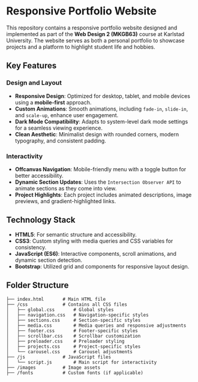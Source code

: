 # Responsive Portfolio Website

This repository contains a responsive portfolio website designed and implemented as part of the **Web Design 2 (MKGB63)** course at Karlstad University. The website serves as both a personal portfolio to showcase projects and a platform to highlight student life and hobbies.

## Key Features

### Design and Layout
- **Responsive Design**: Optimized for desktop, tablet, and mobile devices using a **mobile-first** approach.
- **Custom Animations**: Smooth animations, including `fade-in`, `slide-in`, and `scale-up`, enhance user engagement.
- **Dark Mode Compatibility**: Adapts to system-level dark mode settings for a seamless viewing experience.
- **Clean Aesthetic**: Minimalist design with rounded corners, modern typography, and consistent padding.

### Interactivity
- **Offcanvas Navigation**: Mobile-friendly menu with a toggle button for better accessibility.
- **Dynamic Section Updates**: Uses the `Intersection Observer API` to animate sections as they come into view.
- **Project Highlights**: Each project includes animated descriptions, image previews, and gradient-highlighted links.

## Technology Stack
- **HTML5**: For semantic structure and accessibility.
- **CSS3**: Custom styling with media queries and CSS variables for consistency.
- **JavaScript (ES6)**: Interactive components, scroll animations, and dynamic section detection.
- **Bootstrap**: Utilized grid and components for responsive layout design.

## Folder Structure

```plaintext
├── index.html       # Main HTML file
├── /css             # Contains all CSS files
│   ├── global.css       # Global styles
│   ├── navigation.css   # Navigation-specific styles
│   ├── sections.css     # Section-specific styles
│   ├── media.css        # Media queries and responsive adjustments
│   ├── footer.css       # Footer-specific styles
│   ├── scrollbar.css    # Scrollbar customization
│   ├── preloader.css    # Preloader styling
│   ├── projects.css     # Project-specific styles
│   └── carousel.css     # Carousel adjustments
├── /js              # JavaScript files
│   └── script.js        # Main script for interactivity
├── /images          # Image assets
├── /fonts           # Custom fonts (if applicable)
